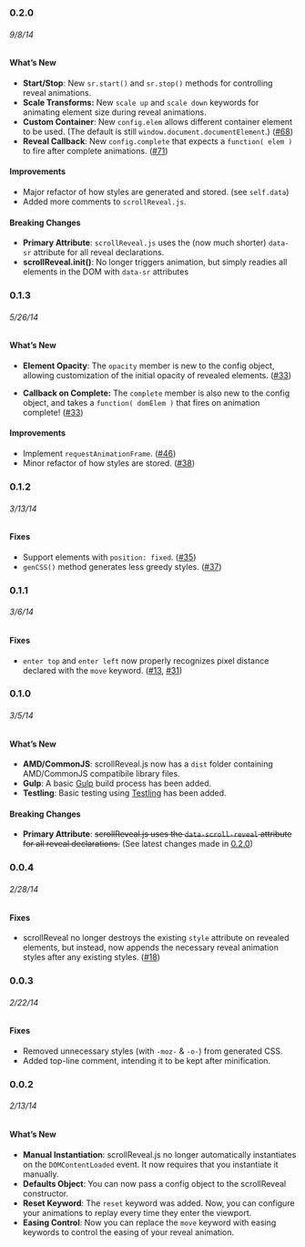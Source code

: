 ### 0.2.0
###### 9/8/14

#### What’s New

- **Start/Stop**: New `sr.start()` and `sr.stop()` methods for controlling reveal animations.
- **Scale Transforms:** New `scale up` and `scale down` keywords for animating element size during reveal animations.
- **Custom Container**: New `config.elem` allows different container element to be used. (The default is still `window.document.documentElement`.) ([#68](https://github.com/julianlloyd/scrollReveal.js/pull/68))
- **Reveal Callback**: New `config.complete` that expects a `function( elem )` to fire after complete animations. ([#71](https://github.com/julianlloyd/scrollReveal.js/pull/71))

#### Improvements
- Major refactor of how styles are generated and stored. (see `self.data`)
- Added more comments to `scrollReveal.js`.

#### Breaking Changes
- **Primary Attribute**: `scrollReveal.js` uses the (now much shorter) `data-sr` attribute for all reveal declarations.
- **scrollReveal.init()**: No longer triggers animation, but simply readies all elements in the DOM with `data-sr` attributes


### 0.1.3
###### 5/26/14

#### What’s New
- **Element Opacity**: The `opacity` member is new to the config object, allowing customization of the initial opacity of revealed elements. ([#33](https://github.com/julianlloyd/scrollReveal.js/pull/33))

- **Callback on Complete:** The `complete` member is also new to the config object, and takes a `function( domElem )` that fires on animation complete! ([#33](https://github.com/julianlloyd/scrollReveal.js/pull/71))

#### Improvements
- Implement `requestAnimationFrame`. ([#46](https://github.com/julianlloyd/scrollReveal.js/pull/46))
- Minor refactor of how styles are stored. ([#38](https://github.com/julianlloyd/scrollReveal.js/pull/38))

### 0.1.2
###### 3/13/14
#### Fixes
- Support elements with `position: fixed`. ([#35](https://github.com/julianlloyd/scrollReveal.js/pull/35))
- `genCSS()` method generates less greedy styles. ([#37](https://github.com/julianlloyd/scrollReveal.js/pull/37))

### 0.1.1
###### 3/6/14
#### Fixes
- `enter top` and `enter left` now properly recognizes pixel distance declared with the `move` keyword. ([#13](https://github.com/julianlloyd/scrollReveal.js/issues/13), [#31](https://github.com/julianlloyd/scrollReveal.js/issues/31))

### 0.1.0
###### 3/5/14
####  What’s New
- **AMD/CommonJS**: scrollReveal.js now has a `dist` folder containing AMD/CommonJS compatibile library files.
- **Gulp**: A basic [Gulp](http://gulpjs.com/) build process has been added.
- **Testling**: Basic testing using [Testling](https://ci.testling.com/) has been added.

#### Breaking Changes

- **Primary Attribute**: ~~scrollReveal.js uses the `data-scroll-reveal` attribute for all reveal declarations.~~ (See latest changes made in [0.2.0](https://github.com/julianlloyd/scrollReveal.js/blob/master/CHANGELOG.md#v020))

### 0.0.4
###### 2/28/14
#### Fixes
- scrollReveal no longer destroys the existing `style` attribute on revealed elements, but instead, now appends the necessary reveal animation styles after any existing styles. ([#18](https://github.com/julianlloyd/scrollReveal.js/issues/13))

### 0.0.3
###### 2/22/14
#### Fixes
- Removed unnecessary styles (with `-moz-` & `-o-`) from generated CSS.
- Added top-line comment, intending it to be kept after minification.

### 0.0.2
###### 2/13/14
#### What’s New
- **Manual Instantiation**: scrollReveal.js no longer automatically instantiates on the `DOMContentLoaded` event. It now requires that you instantiate it manually.
- **Defaults Object**: You can now pass a config object to the scrollReveal constructor.
- **Reset Keyword**: The `reset` keyword was added. Now, you can configure your animations to replay every time they enter the viewport.
- **Easing Control**: Now you can replace the `move` keyword with easing keywords to control the easing of your reveal animation.
